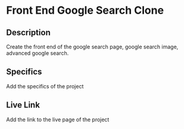# Front End Google Search Clone

## Description
Create the front end of the google search page, google search image, advanced google search. 

## Specifics
Add the specifics of the project

## Live Link
Add the link to the live page of the project
